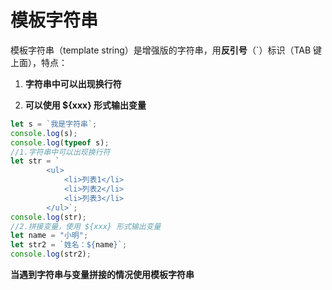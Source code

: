 # 模板字符串

模板字符串（template string）是增强版的字符串，用**反引号**（`）标识（TAB 键上面），特点：

1. **字符串中可以出现换行符**

2. **可以使用 \${xxx} 形式输出变量**

```js
let s = `我是字符串`;
console.log(s);
console.log(typeof s);
//1.字符串中可以出现换行符
let str = `
        <ul>
            <li>列表1</li>
            <li>列表2</li>
            <li>列表3</li>
        </ul>`;
console.log(str);
//2.拼接变量，使用 ${xxx} 形式输出变量
let name = "小明";
let str2 = `姓名：${name}`;
console.log(str2);
```

**当遇到字符串与变量拼接的情况使用模板字符串**

